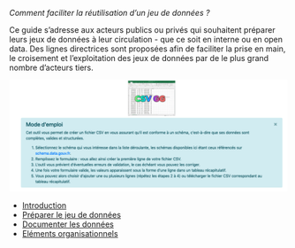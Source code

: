 _Comment faciliter la réutilisation d’un jeu de données ?_

Ce guide s’adresse aux acteurs publics ou privés qui souhaitent préparer leurs jeux de données à leur circulation - que ce soit en interne ou en open data. Des lignes directrices sont proposées afin de faciliter la prise en main, le croisement et l’exploitation des jeux de données par de le plus grand nombre d’acteurs tiers.

![](./images/csv_gg.png)

- [Introduction](/qualite/introduction)
- [Préparer le jeu de données](/qualite/preparer-le-jeu-de-donnes)
- [Documenter les données](/qualite/documenter-les-donnes)
- [Eléments organisationnels](/qualite/elements-organisationnels)
